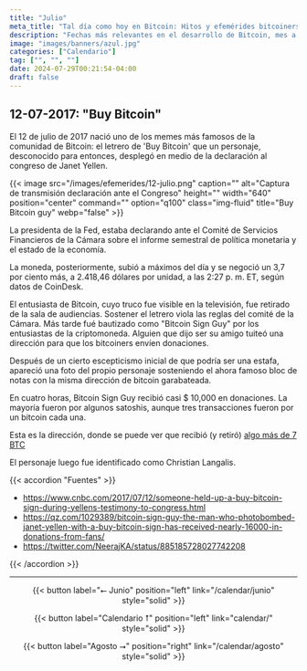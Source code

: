 ```yaml
---
title: "Julio"
meta_title: "Tal día como hoy en Bitcoin: Hitos y efemérides bitcoiners | Proyecto Bitcoin"
description: "Fechas más relevantes en el desarrollo de Bitcoin, mes a mes"
image: "images/banners/azul.jpg"
categories: ["Calendario"]
tag: ["", "", ""]
date: 2024-07-29T00:21:54-04:00
draft: false
---
```


## 12-07-2017: "Buy Bitcoin"

El 12 de julio de 2017 nació uno de los memes más famosos de la comunidad de Bitcoin: el letrero de 'Buy Bitcoin' que un personaje, desconocido para entonces, desplegó en medio de la declaración al congreso de Janet Yellen.

{{< image src="/images/efemerides/12-julio.png" caption="" alt="Captura de transmisión declaración ante el Congreso" height="" width="640" position="center" command="" option="q100" class="img-fluid" title="Buy Bitcoin guy" webp="false" >}}

La presidenta de la Fed, estaba declarando ante el Comité de Servicios Financieros de la Cámara sobre el informe semestral de política monetaria y el estado de la economía.

La moneda, posteriormente, subió a máximos del día y se negoció un 3,7 por ciento más, a 2.418,46 dólares por unidad, a las 2:27 p. m. ET, según datos de CoinDesk.

El entusiasta de Bitcoin, cuyo truco fue visible en la televisión, fue retirado de la sala de audiencias. Sostener el letrero viola las reglas del comité de la Cámara. Más tarde fué bautizado como "Bitcoin Sign Guy" por los entusiastas de la criptomoneda. Alguien que dijo ser su amigo tuiteó una dirección para que los bitcoiners envíen donaciones.

Después de un cierto escepticismo inicial de que podría ser una estafa, apareció una foto del propio personaje sosteniendo el ahora famoso bloc de notas con la misma dirección de bitcoin garabateada.

En cuatro horas, Bitcoin Sign Guy recibió casi $ 10,000 en donaciones. La mayoría fueron por algunos satoshis, aunque tres transacciones fueron por un bitcoin cada una.

Esta es la dirección, donde se puede ver que recibió (y retiró) [algo más de 7 BTC](https://mempool.space/es/address/1GwtZF9QFKWNqCRHLx1Y9adGcrhQSUnNfY)

El personaje luego fue identificado como Christian Langalis.

{{< accordion "Fuentes" >}}

- <https://www.cnbc.com/2017/07/12/someone-held-up-a-buy-bitcoin-sign-during-yellens-testimony-to-congress.html>
- <https://qz.com/1029389/bitcoin-sign-guy-the-man-who-photobombed-janet-yellen-with-a-buy-bitcoin-sign-has-received-nearly-16000-in-donations-from-fans/>
- <https://twitter.com/NeerajKA/status/885185728027742208>

{{< /accordion >}}

<hr>

<p><center>
{{< button label="⭠ Junio" position="left" link="/calendar/junio" style="solid" >}}

{{< button label="Calendario ⭡" position="left" link="calendar/" style="solid" >}}

{{< button label="Agosto ⭢" position="right" link="/calendar/agosto" style="solid" >}}
</center></p>
